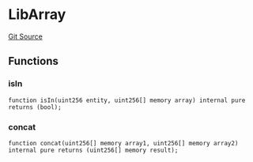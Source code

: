 # LibArray

[Git Source](https://github.com/Moving-Castles/eat-drain-arson/blob/7bfd8b7722dbe81e95349eb300f1195a0dad2f0a/src/libraries/LibArray.sol)

## Functions

### isIn

```solidity
function isIn(uint256 entity, uint256[] memory array) internal pure returns (bool);
```

### concat

```solidity
function concat(uint256[] memory array1, uint256[] memory array2) internal pure returns (uint256[] memory result);
```
